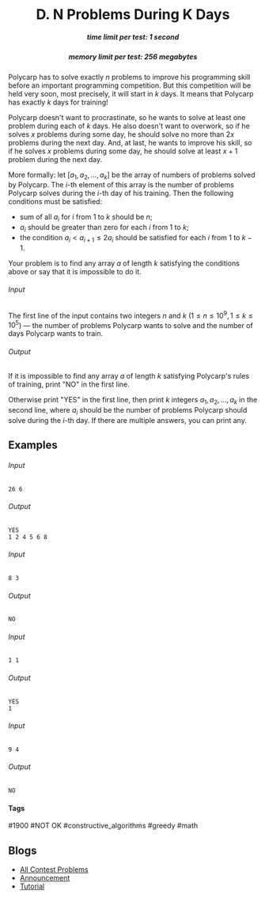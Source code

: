 <h1 style='text-align: center;'> D. N Problems During K Days</h1>

<h5 style='text-align: center;'>time limit per test: 1 second</h5>
<h5 style='text-align: center;'>memory limit per test: 256 megabytes</h5>

Polycarp has to solve exactly $n$ problems to improve his programming skill before an important programming competition. But this competition will be held very soon, most precisely, it will start in $k$ days. It means that Polycarp has exactly $k$ days for training!

Polycarp doesn't want to procrastinate, so he wants to solve at least one problem during each of $k$ days. He also doesn't want to overwork, so if he solves $x$ problems during some day, he should solve no more than $2x$ problems during the next day. And, at last, he wants to improve his skill, so if he solves $x$ problems during some day, he should solve at least $x+1$ problem during the next day.

More formally: let $[a_1, a_2, \dots, a_k]$ be the array of numbers of problems solved by Polycarp. The $i$-th element of this array is the number of problems Polycarp solves during the $i$-th day of his training. Then the following conditions must be satisfied: 

* sum of all $a_i$ for $i$ from $1$ to $k$ should be $n$;
* $a_i$ should be greater than zero for each $i$ from $1$ to $k$;
* the condition $a_i < a_{i + 1} \le 2 a_i$ should be satisfied for each $i$ from $1$ to $k-1$.

Your problem is to find any array $a$ of length $k$ satisfying the conditions above or say that it is impossible to do it.

###### Input

The first line of the input contains two integers $n$ and $k$ ($1 \le n \le 10^9, 1 \le k \le 10^5$) — the number of problems Polycarp wants to solve and the number of days Polycarp wants to train.

###### Output

If it is impossible to find any array $a$ of length $k$ satisfying Polycarp's rules of training, print "NO" in the first line.

Otherwise print "YES" in the first line, then print $k$ integers $a_1, a_2, \dots, a_k$ in the second line, where $a_i$ should be the number of problems Polycarp should solve during the $i$-th day. If there are multiple answers, you can print any.

## Examples

###### Input


```text
26 6
```
###### Output


```text
YES
1 2 4 5 6 8 
```
###### Input


```text
8 3
```
###### Output


```text
NO
```
###### Input


```text
1 1
```
###### Output


```text
YES
1 
```
###### Input


```text
9 4
```
###### Output


```text
NO
```


#### Tags 

#1900 #NOT OK #constructive_algorithms #greedy #math 

## Blogs
- [All Contest Problems](../Codeforces_Round_555_(Div._3).md)
- [Announcement](../blogs/Announcement.md)
- [Tutorial](../blogs/Tutorial.md)
